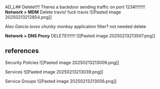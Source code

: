 AD_L## Delete!!!!
Theres a backdoor sending traffic on port 1234!!!!!!!!
**Network > MDM**
Delete travis! fuck travis
![[Pasted image 20250213212854.png]]

Also *Garcia loves chunky monkey* application filter? not needed delete

**Network > DNS Proxy** DELETE!!!!!!!
![[Pasted image 20250213213507.png]]



## references
Security Policies
![[Pasted image 20250213213009.png]]

Services
![[Pasted image 20250213213039.png]]

Service Groups
![[Pasted image 20250213213056.png]]